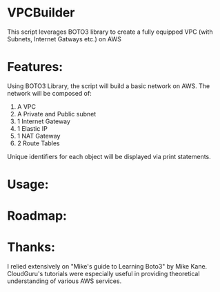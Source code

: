 # VPCBuilder
This script leverages BOTO3 library to create a fully equipped VPC (with Subnets, Internet Gatways etc.) on AWS

# Features: 

Using BOTO3 Library, the script will build a basic network on AWS. The network will be composed of: 
1. A VPC
2. A Private and Public subnet 
3. 1 Internet Gateway
4. 1 Elastic IP 
5. 1 NAT Gateway 
6. 2 Route Tables 

Unique identifiers for each object will be displayed via print statements. 

# Usage: 

# Roadmap: 

# Thanks: 

I relied extensively on "Mike's guide to Learning Boto3" by Mike Kane. CloudGuru's tutorials were especially useful in providing theoretical understanding of various AWS services. 
